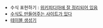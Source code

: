 - 수식 표현하기 : [위키피디아에 잘 정리되어 있음](https://ko.wikipedia.org/wiki/%EC%9C%84%ED%82%A4%EB%B0%B1%EA%B3%BC:TeX_%EB%AC%B8%EB%B2%95)
- [수식도 만들어주는 사이트가 있다](https://www.codecogs.com/latex/eqneditor.php)
- [테이블 생성기](https://www.tablesgenerator.com/)
